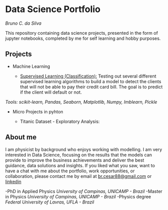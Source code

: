 # Data Science Portfolio 
*Bruno C. da Silva*

This repository containing data science projects, presented in the form of jupyter notebooks, completed by me for self learning and hobby purposes.

## Projects

- Machine Learning

    - [Supervised Learning (Classification):](https://github.com/brcesar/Portfolio/tree/master/Supervised%20Learning%20:%20Classification%20-%20Credit%20Card%20Risk%20Evaluation) Testing out several different supervised learning algorithms to build a model to detect the clients that will not be able to pay their credit card bill. The goal is to predict if the client will default or not.

*Tools: scikit-learn, Pandas, Seaborn, Matplotlib, Numpy, Imblearn, Pickle*


- Micro Projects in pyhton

  - Titanic Dataset - Exploratory Analysis:
  
 ## About me
 
I am physicist by background who enjoys working with modelling. I am very interested in Data Science, focusing on the results that the models can provide to improve the business achievements and deliver the best guidance, data solutions and insights. If you liked what you saw, want to have a chat with me about the portfolio, work opportunities, or collaboration, please contact me by email at br.cesar88@gmail.com or [linkedin](https://www.linkedin.com/in/bruno-c-da-silva-6ba107136/)

-PhD in Applied Physics
*University of Campinas, UNICAMP - Brazil*
-Master in Physics
*University of Campinas, UNICAMP - Brazil*
-Physics degree
*Federal University of Lavras, UFLA - Brazil*




